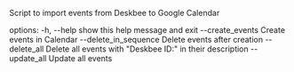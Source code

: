 Script to import events from Deskbee to Google Calendar

options:
  -h, --help            show this help message and exit
  --create_events       Create events in Calendar
  --delete_in_sequence  Delete events after creation
  --delete_all          Delete all events with "Deskbee ID:" in their description
  --update_all          Update all events
